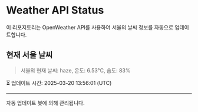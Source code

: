 
# Weather API Status

이 리포지토리는 OpenWeather API를 사용하여 서울의 날씨 정보를 자동으로 업데이트합니다.

## 현재 서울 날씨
> 서울의 현재 날씨: haze, 온도: 6.53°C, 습도: 83%

⏳ 업데이트 시간: 2025-03-20 13:56:01 (UTC)

---
자동 업데이트 봇에 의해 관리됩니다.
